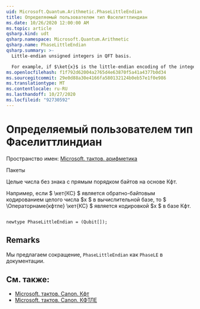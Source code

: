 ```yaml
---
uid: Microsoft.Quantum.Arithmetic.PhaseLittleEndian
title: Определяемый пользователем тип Фаселиттлиндиан
ms.date: 10/26/2020 12:00:00 AM
ms.topic: article
qsharp.kind: udt
qsharp.namespace: Microsoft.Quantum.Arithmetic
qsharp.name: PhaseLittleEndian
qsharp.summary: >-
  Little-endian unsigned integers in QFT basis.

  For example, if $\ket{x}$ is the little-endian encoding of the integer $x$ in the computational basis, then $\operatorname{QFTLE} \ket{x}$ is the encoding of $x$ in the QFT basis.
ms.openlocfilehash: f1f792d62004a2765d4e63870f5a41a4377b0d34
ms.sourcegitcommit: 29e0d88a30e4166fa580132124b0eb57e1f0e986
ms.translationtype: MT
ms.contentlocale: ru-RU
ms.lasthandoff: 10/27/2020
ms.locfileid: "92730592"
---
```

# <a name="phaselittleendian-user-defined-type"></a>Определяемый пользователем тип Фаселиттлиндиан

Пространство имен: [Microsoft. тактов. арифметика](xref:Microsoft.Quantum.Arithmetic)

Пакеты [](https://nuget.org/packages/)


Целые числа без знака с прямым порядком байтов на основе Кфт.

Например, если $ \кет{КС} $ является обратно-байтовым кодированием целого числа $x $ в вычислительной базе, то $ \Операторнаме{кфтле} \кет{КС} $ является кодировкой $x $ в базе Кфт.

```qsharp

newtype PhaseLittleEndian = (Qubit[]);
```



## <a name="remarks"></a>Remarks

Мы предлагаем сокращение, `PhaseLittleEndian` как `PhaseLE` в документации.

## <a name="see-also"></a>См. также:

- [Microsoft. тактов. Canon. Кфт](xref:Microsoft.Quantum.Canon.QFT)
- [Microsoft. тактов. Canon. КФТЛЕ](xref:Microsoft.Quantum.Canon.QFTLE)